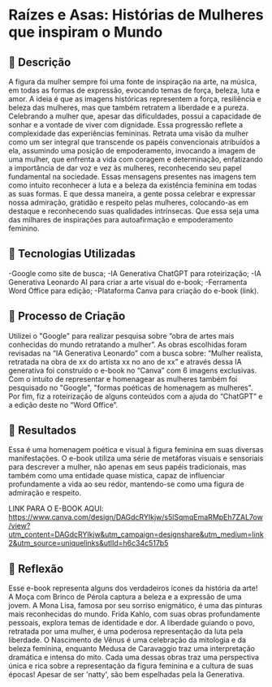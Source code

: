 # Raízes e Asas: Histórias de Mulheres que inspiram o Mundo

## 📒 Descrição
A figura da mulher sempre foi uma fonte de inspiração na arte, na música, em todas as formas de expressão, evocando temas de força, beleza, luta e amor.
A ideia é que as imagens históricas representem a força, resiliência e beleza das mulheres, mas que também retratem a liberdade e a pureza. Celebrando a mulher que, apesar das dificuldades, possui a capacidade de sonhar e a vontade de viver com dignidade.
Essa progressão reflete a complexidade das experiências femininas. Retrata uma visão da mulher como um ser integral que transcende os papéis convencionais atribuídos a ela, assumindo uma posição de empoderamento, invocando a imagem de uma mulher, que enfrenta a vida com coragem e determinação, enfatizando a importância de dar voz e vez às mulheres, reconhecendo seu papel fundamental na sociedade. 
Essas mensagens presentes nas imagens tem como intuito reconhecer a luta e a beleza da existência feminina em todas as suas formas. E que dessa maneira, a gente possa celebrar e expressar nossa admiração, gratidão e respeito pelas mulheres, colocando-as em destaque e reconhecendo suas qualidades intrínsecas. Que essa seja uma das milhares de inspirações para autoafirmação e empoderamento feminino.

## 🤖 Tecnologias Utilizadas
-Google como site de busca;
-IA Generativa ChatGPT para roteirização;
-IA Generativa Leonardo AI para criar a arte visual do e-book;
-Ferramenta Word Office para edição;
-Plataforma Canva para criação do e-book (link).


## 🧐 Processo de Criação
Utilizei o "Google" para realizar pesquisa sobre “obra de artes mais conhecidas do mundo retratando a mulher”. As obras escolhidas foram revisadas na “IA Generativa Leonardo” com a busca sobre: “Mulher realista, retratada na obra de xx do artista xx no ano de xx” e através dessa IA generativa foi construído o e-book no “Canva” com 6 imagens exclusivas. Com o intuito de representar e homenagear as mulheres também foi pesquisado no "Google", "formas poéticas de homenagem as mulheres". Por fim, fiz a roteirização de alguns conteúdos com a ajuda do “ChatGPT” e a edição deste no “Word Office”.

## 🚀 Resultados
Essa é uma homenagem poética e visual à figura feminina em suas diversas manifestações. O e-book utiliza uma série de metáforas visuais e sensoriais para descrever a mulher, não apenas em seus papéis tradicionais, mas também como uma entidade quase mística, capaz de influenciar profundamente a vida ao seu redor, mantendo-se como uma figura de admiração e respeito. 

LINK PARA O E-BOOK AQUI: https://www.canva.com/design/DAGdcRYIkjw/s5lSqmqEmaRMpEh7ZAL7ow/view?utm_content=DAGdcRYIkjw&utm_campaign=designshare&utm_medium=link2&utm_source=uniquelinks&utlId=h6c34c517b5

## 💭 Reflexão
Esse e-book representa alguns dos verdadeiros ícones da história da arte! A Moça com Brinco de Pérola captura a beleza e a expressão de uma jovem. A Mona Lisa, famosa por seu sorriso enigmático, é uma das pinturas mais reconhecidas do mundo. Frida Kahlo, com suas obras profundamente pessoais, explora temas de identidade e dor. A liberdade guiando o povo, retratada por uma mulher, é uma poderosa representação da luta pela liberdade. O Nascimento de Vênus é uma celebração da mitologia e da beleza feminina, enquanto Medusa de Caravaggio traz uma interpretação dramática e intensa do mito. Cada uma dessas obras traz uma perspectiva única e rica sobre a representação da figura feminina e a cultura de suas épocas! Apesar de ser 'natty', são bem espelhadas pela Ia Generativa.

